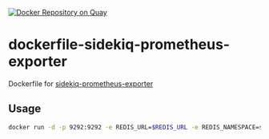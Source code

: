 [![Docker Repository on Quay](https://quay.io/repository/wantedly/sidekiq-prometheus-exporter/status "Docker Repository on Quay")](https://quay.io/repository/wantedly/sidekiq-prometheus-exporter)

# dockerfile-sidekiq-prometheus-exporter
Dockerfile for [sidekiq-prometheus-exporter](https://github.com/Strech/sidekiq-prometheus-exporter)

## Usage

```bash
docker run -d -p 9292:9292 -e REDIS_URL=$REDIS_URL -e REDIS_NAMESPACE=sidekiq quay.io/wantedly/sidekiq-prometheus-exporter
```

